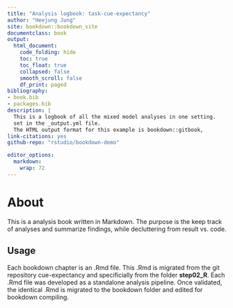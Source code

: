 ```yaml
--- 
title: "Analysis logbook: task-cue-expectancy"
author: "Heejung Jung"
site: bookdown::bookdown_site
documentclass: book
output:
  html_document:
    code_folding: hide
    toc: true
    toc_float: true
    collapsed: false
    smooth_scroll: false
    df_print: paged
bibliography:
- book.bib
- packages.bib
description: |
  This is a logbook of all the mixed model analyses in one setting.
  set in the _output.yml file.
  The HTML output format for this example is bookdown::gitbook,
link-citations: yes
github-repo: "rstudio/bookdown-demo"

editor_options: 
  markdown: 
    wrap: 72
---
```


# About

This is a analysis book written in Markdown. The purpose is the keep track of analyses and summarize findings, while decluttering from result vs. code. 

## Usage 

Each bookdown chapter is an .Rmd file. This .Rmd is migrated from the git repository cue-expectancy and specificially from the folder **step02_R**. Each .Rmd file was developed as a standalone analysis pipeline. Once validated, the identical .Rmd is migrated to the bookdown folder and edited for bookdown compiling. 


